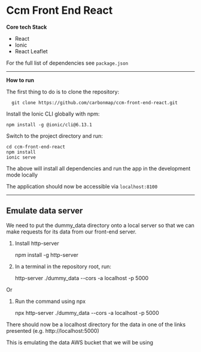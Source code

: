 # Ccm Front End React

**Core tech Stack**

- React
- Ionic
- React Leaflet

For the full list of dependencies see `package.json`

---

**How to run**

The first thing to do is to clone the repository:

      git clone https://github.com/carbonmap/ccm-front-end-react.git

Install the Ionic CLI globally with npm:

    npm install -g @ionic/cli@6.13.1

Switch to the project directory and run:

    cd ccm-front-end-react
    npm install
    ionic serve

The above will install all dependencies and run the app in the development mode locally

The application should now be accessible via `localhost:8100`

---

## Emulate data server

We need to put the dummy_data directory onto a local server so that we can make requests for its data from our front-end server.

1. Install http-server

   npm install -g http-server

2. In a terminal in the repository root, run:

   http-server ./dummy_data --cors -a localhost -p 5000

Or

1. Run the command using npx

   npx http-server ./dummy_data --cors -a localhost -p 5000

There should now be a localhost directory for the data in one of the links presented (e.g. http://localhost:5000)

This is emulating the data AWS bucket that we will be using
